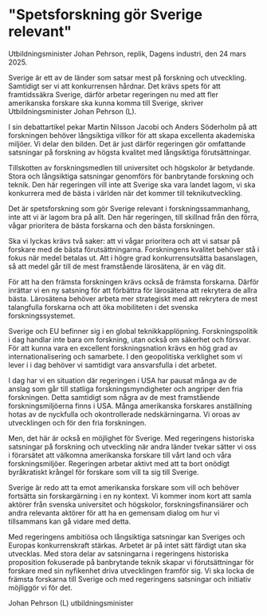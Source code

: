 # "Spetsforskning gör Sverige relevant"

Utbildningsminister Johan Pehrson, replik, Dagens industri, den 24 mars 2025.

Sverige är ett av de länder som satsar mest på forskning och utveckling. Samtidigt ser vi att konkurrensen hårdnar. Det krävs spets för att framtidssäkra Sverige, därför arbetar regeringen nu med att fler amerikanska forskare ska kunna komma till Sverige, skriver Utbildningsminister Johan Pehrson (L).

I sin debattartikel pekar Martin Nilsson Jacobi och Anders Söderholm på att forskningen behöver långsiktiga villkor för att skapa excellenta akademiska miljöer. Vi delar den bilden. Det är just därför regeringen gör omfattande satsningar på forskning av högsta kvalitet med långsiktiga förutsättningar.

Tillskotten av forskningsmedlen till universitet och högskolor är betydande. Stora och långsiktiga satsningar genomförs för banbrytande forskning och teknik. Den här regeringen vill inte att Sverige ska vara landet lagom, vi ska konkurrera med de bästa i världen när det kommer till teknikutveckling.

Det är spetsforskning som gör Sverige relevant i forskningssammanhang, inte att vi är lagom bra på allt. Den här regeringen, till skillnad från den förra, vågar prioritera de bästa forskarna och den bästa forskningen.

Ska vi lyckas krävs två saker: att vi vågar prioritera och att vi satsar på forskare med de bästa förutsättningarna. Forskningens kvalitet behöver stå i fokus när medel betalas ut. Att i högre grad konkurrensutsätta basanslagen, så att medel går till de mest framstående lärosätena, är en väg dit.

För att ha den främsta forskningen krävs också de främsta forskarna. Därför inrättar vi en ny satsning för att förbättra för lärosätena att rekrytera de allra bästa. Lärosätena behöver arbeta mer strategiskt med att rekrytera de mest talangfulla forskarna och att öka mobiliteten i det svenska forskningssystemet.

Sverige och EU befinner sig i en global teknikkapplöpning. Forskningspolitik i dag handlar inte bara om forskning, utan också om säkerhet och försvar. För att kunna vara en excellent forskningsnation krävs en hög grad av internationalisering och samarbete. I den geopolitiska verklighet som vi lever i i dag behöver vi samtidigt vara ansvarsfulla i det arbetet.

I dag har vi en situation där regeringen i USA har pausat många av de anslag som går till statliga forskningsmyndigheter och angriper den fria forskningen. Detta samtidigt som några av de mest framstående forskningsmiljöerna finns i USA. Många amerikanska forskares anställning hotas av de nyckfulla och okontrollerade nedskärningarna. Vi oroas av utvecklingen och för den fria forskningen.

Men, det här är också en möjlighet för Sverige. Med regeringens historiska satsningar på forskning och utveckling när andra länder tvekar sätter vi oss i förarsätet att välkomna amerikanska forskare till vårt land och våra forskningsmiljöer. Regeringen arbetar aktivt med att ta bort onödigt byråkratiskt krångel för forskare som vill ta sig till Sverige.

Sverige är redo att ta emot amerikanska forskare som vill och behöver fortsätta sin forskargärning i en ny kontext. Vi kommer inom kort att samla aktörer från svenska universitet och högskolor, forskningsfinansiärer och andra relevanta aktörer för att ha en gemensam dialog om hur vi tillsammans kan gå vidare med detta.

Med regeringens ambitiösa och långsiktiga satsningar kan Sveriges och Europas konkurrenskraft stärkas. Arbetet är på intet sätt färdigt utan ska utvecklas. Med stora delar av satsningarna i regeringens historiska proposition fokuserade på banbrytande teknik skapar vi förutsättningar för forskare med sin nyfikenhet driva utvecklingen framför sig. Vi ska locka de främsta forskarna till Sverige och med regeringens satsningar och initiativ möjliggör vi för det.

Johan Pehrson (L) utbildningsminister
